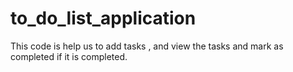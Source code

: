 # to_do_list_application
This code is help us to add tasks , and view the tasks and mark as completed if it is completed.
